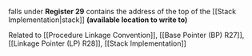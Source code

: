 falls under **Register 29**
contains the address of the top of the [[Stack Implementation|stack]] **(available location to write to)** 


Related to [[Procedure Linkage Convention]], [[Base Pointer (BP) R27]], [[Linkage Pointer (LP) R28]], [[Stack Implementation]] 